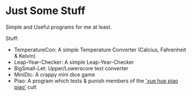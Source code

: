 # Just Some Stuff

Simple and Useful programs for me at least.

Stuff:

* TemperatureCon: A simple Temperature Converter (Calcius, Fahrenheit & Kelvin)
* Leap-Year-Checker: A simple Leap-Year-Checker
* BigSmall-Let: Upper/Lowerscore text converter
* MiniDic: A crappy mini dice game
* Piao: A program which tests & punish members of the ['xue hue piao piao'](https://www.youtube.com/watch?v=VKq2flvS7dw) cult
